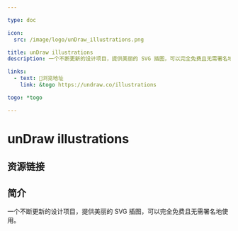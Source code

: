 ```yaml
---

type: doc

icon:
  src: /image/logo/unDraw_illustrations.png

title: unDraw illustrations
description: 一个不断更新的设计项目，提供美丽的 SVG 插图，可以完全免费且无需署名地使用。

links:
  - text: 🧰浏览地址
    link: &togo https://undraw.co/illustrations

togo: *togo

---
```


<ShowLogo />

# unDraw illustrations

<ShowBreadcrumb />

## 资源链接

<ShowLinks />

## 简介

一个不断更新的设计项目，提供美丽的 SVG 插图，可以完全免费且无需署名地使用。